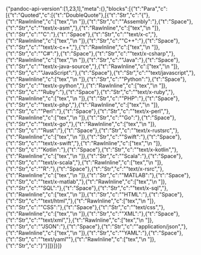 {"pandoc-api-version":[1,23,1],"meta":{},"blocks":[{"t":"Para","c":[{"t":"Quoted","c":[{"t":"DoubleQuote"},[{"t":"Str","c":"{"},{"t":"RawInline","c":["tex","\\n    "]},{"t":"Str","c":"\"Assembly\":"},{"t":"Space"},{"t":"Str","c":"\"text/x-asm\","},{"t":"RawInline","c":["tex","\\n    "]},{"t":"Str","c":"\"C\":"},{"t":"Space"},{"t":"Str","c":"\"text/x-c\","},{"t":"RawInline","c":["tex","\\n    "]},{"t":"Str","c":"\"C++\":"},{"t":"Space"},{"t":"Str","c":"\"text/x-c++\","},{"t":"RawInline","c":["tex","\\n    "]},{"t":"Str","c":"\"C#\":"},{"t":"Space"},{"t":"Str","c":"\"text/x-csharp\","},{"t":"RawInline","c":["tex","\\n    "]},{"t":"Str","c":"\"Java\":"},{"t":"Space"},{"t":"Str","c":"\"text/x-java-source\","},{"t":"RawInline","c":["tex","\\n    "]},{"t":"Str","c":"\"JavaScript\":"},{"t":"Space"},{"t":"Str","c":"\"text/javascript\","},{"t":"RawInline","c":["tex","\\n    "]},{"t":"Str","c":"\"Python\":"},{"t":"Space"},{"t":"Str","c":"\"text/x-python\","},{"t":"RawInline","c":["tex","\\n    "]},{"t":"Str","c":"\"Ruby\":"},{"t":"Space"},{"t":"Str","c":"\"text/x-ruby\","},{"t":"RawInline","c":["tex","\\n    "]},{"t":"Str","c":"\"PHP\":"},{"t":"Space"},{"t":"Str","c":"\"text/x-php\","},{"t":"RawInline","c":["tex","\\n    "]},{"t":"Str","c":"\"Perl\":"},{"t":"Space"},{"t":"Str","c":"\"text/x-perl\","},{"t":"RawInline","c":["tex","\\n    "]},{"t":"Str","c":"\"Go\":"},{"t":"Space"},{"t":"Str","c":"\"text/x-go\","},{"t":"RawInline","c":["tex","\\n    "]},{"t":"Str","c":"\"Rust\":"},{"t":"Space"},{"t":"Str","c":"\"text/x-rustsrc\","},{"t":"RawInline","c":["tex","\\n    "]},{"t":"Str","c":"\"Swift\":"},{"t":"Space"},{"t":"Str","c":"\"text/x-swift\","},{"t":"RawInline","c":["tex","\\n    "]},{"t":"Str","c":"\"Kotlin\":"},{"t":"Space"},{"t":"Str","c":"\"text/x-kotlin\","},{"t":"RawInline","c":["tex","\\n    "]},{"t":"Str","c":"\"Scala\":"},{"t":"Space"},{"t":"Str","c":"\"text/x-scala\","},{"t":"RawInline","c":["tex","\\n    "]},{"t":"Str","c":"\"R\":"},{"t":"Space"},{"t":"Str","c":"\"text/x-rsrc\","},{"t":"RawInline","c":["tex","\\n    "]},{"t":"Str","c":"\"MATLAB\":"},{"t":"Space"},{"t":"Str","c":"\"text/x-matlab\","},{"t":"RawInline","c":["tex","\\n    "]},{"t":"Str","c":"\"SQL\":"},{"t":"Space"},{"t":"Str","c":"\"text/x-sql\","},{"t":"RawInline","c":["tex","\\n    "]},{"t":"Str","c":"\"HTML\":"},{"t":"Space"},{"t":"Str","c":"\"text/html\","},{"t":"RawInline","c":["tex","\\n    "]},{"t":"Str","c":"\"CSS\":"},{"t":"Space"},{"t":"Str","c":"\"text/css\","},{"t":"RawInline","c":["tex","\\n    "]},{"t":"Str","c":"\"XML\":"},{"t":"Space"},{"t":"Str","c":"\"text/xml\","},{"t":"RawInline","c":["tex","\\n    "]},{"t":"Str","c":"\"JSON\":"},{"t":"Space"},{"t":"Str","c":"\"application/json\","},{"t":"RawInline","c":["tex","\\n    "]},{"t":"Str","c":"\"YAML\":"},{"t":"Space"},{"t":"Str","c":"\"text/yaml\""},{"t":"RawInline","c":["tex","\\n  "]},{"t":"Str","c":"}"}]]}]}]}

